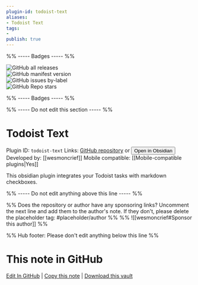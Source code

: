 ```yaml
---
plugin-id: todoist-text
aliases:
- Todoist Text
tags: 
- 
publish: true
---
```


%% ----- Badges ----- %%

![GitHub all releases](https://img.shields.io/github/downloads/wesmoncrief/obsidian-todoist-text/total?color=573E7A&logo=github&style=for-the-badge)   
![GitHub manifest version](https://img.shields.io/github/manifest-json/v/wesmoncrief/obsidian-todoist-text?color=573E7A&logo=github&style=for-the-badge)   
![GitHub issues by-label](https://img.shields.io/github/issues/wesmoncrief/obsidian-todoist-text/help%20wanted?color=573E7A&logo=github&style=for-the-badge)   
![GitHub Repo stars](https://img.shields.io/github/stars/wesmoncrief/obsidian-todoist-text?color=573E7A&logo=github&style=for-the-badge)

%% ----- Badges ----- %%

%% ----- Do not edit this section ----- %%

# Todoist Text

Plugin ID: `todoist-text`
Links: [GitHub repository](https://github.com/wesmoncrief/obsidian-todoist-text) or [<button id=HH>Open in Obsidian</button>](obsidian://show-plugin?id=todoist-text)
Developed by: [[wesmoncrief]]
Mobile compatible: [[Mobile-compatible plugins|Yes]]

This obsidian plugin integrates your Todoist tasks with markdown checkboxes.

%% ----- Do not edit anything above this line ----- %% 

%% Does the repository or author have any sponsoring links? Uncomment the next line and add them to the author's note. If they don't, please delete the placeholder tag: #placeholder/author %%
%% ![[wesmoncrief#Sponsor this author]] %%

%% Hub footer: Please don't edit anything below this line %%

# This note in GitHub

<span class="git-footer">[Edit In GitHub](https://github.dev/obsidian-community/obsidian-hub/blob/main/02%20-%20Community%20Expansions/02.05%20All%20Community%20Expansions/Plugins/todoist-text.md "git-hub-edit-note") | [Copy this note](https://raw.githubusercontent.com/obsidian-community/obsidian-hub/main/02%20-%20Community%20Expansions/02.05%20All%20Community%20Expansions/Plugins/todoist-text.md "git-hub-copy-note") | [Download this vault](https://github.com/obsidian-community/obsidian-hub/archive/refs/heads/main.zip "git-hub-download-vault") </span>
